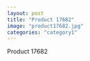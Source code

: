 ```yaml
---
layout: post
title: "Product 17682"
image: "product17682.jpg"
categories: "category1"
---
```

Product 17682
